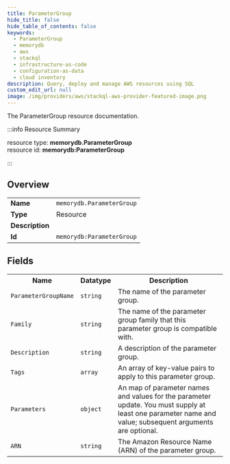 ```yaml
---
title: ParameterGroup
hide_title: false
hide_table_of_contents: false
keywords:
  - ParameterGroup
  - memorydb
  - aws
  - stackql
  - infrastructure-as-code
  - configuration-as-data
  - cloud inventory
description: Query, deploy and manage AWS resources using SQL
custom_edit_url: null
image: /img/providers/aws/stackql-aws-provider-featured-image.png
---
```

The ParameterGroup resource documentation.

:::info Resource Summary

<div class="row">
<div class="providerDocColumn">
<span>resource type:&nbsp;<b>memorydb.ParameterGroup</b></span><br />
<span>resource id:&nbsp;<b>memorydb:ParameterGroup</b></span><br />
</div>
</div>

:::

## Overview
<table><tbody>
<tr><td><b>Name</b></td><td><code>memorydb.ParameterGroup</code></td></tr>
<tr><td><b>Type</b></td><td>Resource</td></tr>
<tr><td><b>Description</b></td><td></td></tr>
<tr><td><b>Id</b></td><td><code>memorydb:ParameterGroup</code></td></tr>
</tbody></table>

## Fields
<table><tbody>
<tr><th>Name</th><th>Datatype</th><th>Description</th></tr>
<tr><td><code>ParameterGroupName</code></td><td><code>string</code></td><td>The name of the parameter group.</td></tr><tr><td><code>Family</code></td><td><code>string</code></td><td>The name of the parameter group family that this parameter group is compatible with.</td></tr><tr><td><code>Description</code></td><td><code>string</code></td><td>A description of the parameter group.</td></tr><tr><td><code>Tags</code></td><td><code>array</code></td><td>An array of key-value pairs to apply to this parameter group.</td></tr><tr><td><code>Parameters</code></td><td><code>object</code></td><td>An map of parameter names and values for the parameter update. You must supply at least one parameter name and value; subsequent arguments are optional.</td></tr><tr><td><code>ARN</code></td><td><code>string</code></td><td>The Amazon Resource Name (ARN) of the parameter group.</td></tr>
</tbody></table>